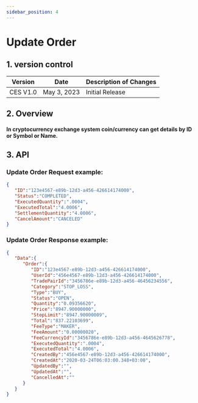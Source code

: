 ```yaml
---
sidebar_position: 4
---
```


# Update Order

## 1. version control

| Version  | Date        | Description of Changes |
| -------- | ----------- | ---------------------- |
| CES V1.0 | May 3, 2023 | Initial Release        |

## 2. Overview

#### In cryptocurrency exchange system coin/currency can get details by ID or Symbol or Name.


## 3. API

### Update Order Request example:

```json
{
   "ID":"123e4567-e89b-12d3-a456-426614174000",
   "Status":"COMPLETED",
   "ExecutedQuantity":".0004",
   "ExecutedTotal":"4.0006",
   "SettlementQuantity":"4.0006",
   "CancelAmount":"CANCELED"
}
```

###  Update Order Response example:

```json
{
   "Data":{
      "Order":{
         "ID":"123e4567-e89b-12d3-a456-426614174000",
         "UserId":"456e4567-e89b-12d3-a456-426614174000",
         "TradePairId":"3456786e-e89b-12d3-a456-46456234556",
         "Category":"STOP_LOSS",
         "Type":"BUY",
         "Status":"OPEN",
         "Quantity":"0.09356620",
         "Price":"8947.90000000",
         "StopLimit":"8947.90000009",
         "Total":"837.22103699",
         "FeeType":"MAKER",
         "FeeAmount":"0.00000020",
         "FeeCurrencyId":"3456786e-e89b-12d3-a456-4645626778",
         "ExecutedQuantity":".0004",
         "ExecutedTotal":"4.0006",
         "CreatedBy":"456e4567-e89b-12d3-a456-426614174000",
         "CreatedAt":"2020-03-24T06:03:00.348+03:00",
         "UpdatedBy":"",
         "UpdatedAt":"",
         "CancelledAt":""
      }
   }
}
```